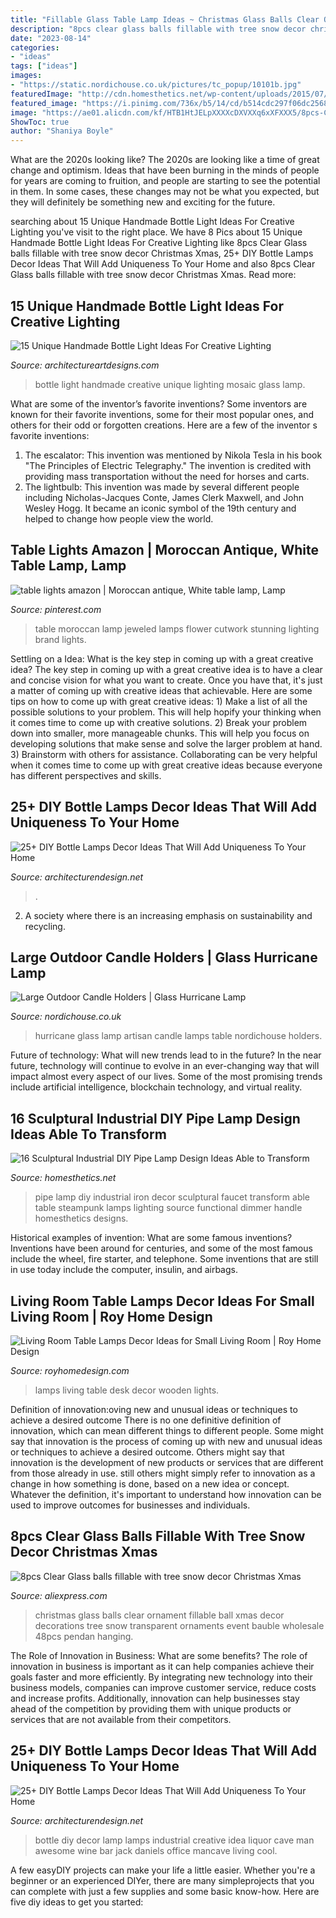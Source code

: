 ```yaml
---
title: "Fillable Glass Table Lamp Ideas ~ Christmas Glass Balls Clear Ornament Fillable Ball Xmas Decor Decorations Tree Snow Transparent Ornaments Event Bauble Wholesale 48pcs Pendan Hanging"
description: "8pcs clear glass balls fillable with tree snow decor christmas xmas"
date: "2023-08-14"
categories:
- "ideas"
tags: ["ideas"]
images:
- "https://static.nordichouse.co.uk/pictures/tc_popup/10101b.jpg"
featuredImage: "http://cdn.homesthetics.net/wp-content/uploads/2015/07/16-Sculptural-Industrial-DIY-Pipe-Lamp-Design-Ideas-Able-to-Transform-Your-Decor-homesthetics-design-15.jpg"
featured_image: "https://i.pinimg.com/736x/b5/14/cd/b514cdc297f06dc25686b6b2185f5880.jpg"
image: "https://ae01.alicdn.com/kf/HTB1HtJELpXXXXcDXVXXq6xXFXXX5/8pcs-Clear-Glass-balls-fillable-with-tree-snow-decor-Christmas-Xmas-ornament-balls-wedding-party.jpg"
ShowToc: true
author: "Shaniya Boyle"
---
```



What are the 2020s looking like?
The 2020s are looking like a time of great change and optimism. Ideas that have been burning in the minds of people for years are coming to fruition, and people are starting to see the potential in them. In some cases, these changes may not be what you expected, but they will definitely be something new and exciting for the future.

	

		
searching about 15 Unique Handmade Bottle Light Ideas For Creative Lighting you've visit to the right place. We have 8 Pics about 15 Unique Handmade Bottle Light Ideas For Creative Lighting like 8pcs Clear Glass balls fillable with tree snow decor Christmas Xmas, 25+ DIY Bottle Lamps Decor Ideas That Will Add Uniqueness To Your Home and also 8pcs Clear Glass balls fillable with tree snow decor Christmas Xmas. Read more:
		
    
## 15 Unique Handmade Bottle Light Ideas For Creative Lighting

<img loading=lazy src="https://www.architectureartdesigns.com/wp-content/uploads/2016/12/15-Unique-Handmade-Bottle-Light-Ideas-For-Creative-Lighting-14-630x1120.jpg" onerror="this.onerror=null;this.src='https://tse4.mm.bing.net/th?id=OIP.5ohgv16Ja0pcLjUYlVNriwHaNK&amp;pid=15.1';" alt="15 Unique Handmade Bottle Light Ideas For Creative Lighting">

_Source: architectureartdesigns.com_

>bottle light handmade creative unique lighting mosaic glass lamp. 

	

What are some of the inventor’s favorite inventions?
Some inventors are known for their favorite inventions, some for their most popular ones, and others for their odd or forgotten creations. Here are a few of the inventor s favorite inventions:
1. The escalator: This invention was mentioned by Nikola Tesla in his book "The Principles of Electric Telegraphy." The invention is credited with providing mass transportation without the need for horses and carts.
2. The lightbulb: This invention was made by several different people including Nicholas-Jacques Conte, James Clerk Maxwell, and John Wesley Hogg. It became an iconic symbol of the 19th century and helped to change how people view the world.

    
## Table Lights Amazon | Moroccan Antique, White Table Lamp, Lamp

<img loading=lazy src="https://i.pinimg.com/736x/b5/14/cd/b514cdc297f06dc25686b6b2185f5880.jpg" onerror="this.onerror=null;this.src='https://tse4.mm.bing.net/th?id=OIP.TiwtEgBIMmfioU4MgW_cRQHaNK&amp;pid=15.1';" alt="table lights amazon | Moroccan antique, White table lamp, Lamp">

_Source: pinterest.com_

>table moroccan lamp jeweled lamps flower cutwork stunning lighting brand lights. 

	

Settling on a Idea: What is the key step in coming up with a great creative idea?
The key step in coming up with a great creative idea is to have a clear and concise vision for what you want to create. Once you have that, it's just a matter of coming up with creative ideas that achievable. Here are some tips on how to come up with great creative ideas: 1) Make a list of all the possible solutions to your problem. This will help hopify your thinking when it comes time to come up with creative solutions. 2) Break your problem down into smaller, more manageable chunks. This will help you focus on developing solutions that make sense and solve the larger problem at hand. 3) Brainstorm with others for assistance. Collaborating can be very helpful when it comes time to come up with great creative ideas because everyone has different perspectives and skills.

    
## 25+ DIY Bottle Lamps Decor Ideas That Will Add Uniqueness To Your Home

<img loading=lazy src="https://cdn.architecturendesign.net/wp-content/uploads/2015/11/AD-Creative-DIY-Bottle-Lamps-Decor-Ideas-23.jpg" onerror="this.onerror=null;this.src='https://tse4.mm.bing.net/th?id=OIP.FunJC6iXShrmWryDARzuWwHaJ3&amp;pid=15.1';" alt="25+ DIY Bottle Lamps Decor Ideas That Will Add Uniqueness To Your Home">

_Source: architecturendesign.net_

>. 

	

2. A society where there is an increasing emphasis on sustainability and recycling. 

    
## Large Outdoor Candle Holders | Glass Hurricane Lamp

<img loading=lazy src="https://static.nordichouse.co.uk/pictures/tc_popup/10101b.jpg" onerror="this.onerror=null;this.src='https://tse4.mm.bing.net/th?id=OIP.wqh9QT6uQb2FVfbBy4jTaAHaJ3&amp;pid=15.1';" alt="Large Outdoor Candle Holders | Glass Hurricane Lamp">

_Source: nordichouse.co.uk_

>hurricane glass lamp artisan candle lamps table nordichouse holders. 

	

Future of technology: What will new trends lead to in the future?
In the near future, technology will continue to evolve in an ever-changing way that will impact almost every aspect of our lives. Some of the most promising trends include artificial intelligence, blockchain technology, and virtual reality.

    
## 16 Sculptural Industrial DIY Pipe Lamp Design Ideas Able To Transform

<img loading=lazy src="http://cdn.homesthetics.net/wp-content/uploads/2015/07/16-Sculptural-Industrial-DIY-Pipe-Lamp-Design-Ideas-Able-to-Transform-Your-Decor-homesthetics-design-15.jpg" onerror="this.onerror=null;this.src='https://tse2.mm.bing.net/th?id=OIP.HDjEE0vUjsZ85zTJQkr1FAHaJ4&amp;pid=15.1';" alt="16 Sculptural Industrial DIY Pipe Lamp Design Ideas Able to Transform">

_Source: homesthetics.net_

>pipe lamp diy industrial iron decor sculptural faucet transform able table steampunk lamps lighting source functional dimmer handle homesthetics designs. 

	

Historical examples of invention: What are some famous inventions?
Inventions have been around for centuries, and some of the most famous include the wheel, fire starter, and telephone. Some inventions that are still in use today include the computer, insulin, and airbags.

    
## Living Room Table Lamps Decor Ideas For Small Living Room | Roy Home Design

<img loading=lazy src="http://www.royhomedesign.com/wp-content/uploads/2017/05/modern-white-living-room-table-lamps-with-wooden-desk-lights-ideas.jpg" onerror="this.onerror=null;this.src='https://tse3.mm.bing.net/th?id=OIP.ChNWRhjIb7g3okRS3XmRFwHaLH&amp;pid=15.1';" alt="Living Room Table Lamps Decor Ideas for Small Living Room | Roy Home Design">

_Source: royhomedesign.com_

>lamps living table desk decor wooden lights. 

	

Definition of innovation:oving new and unusual ideas or techniques to achieve a desired outcome
There is no one definitive definition of innovation, which can mean different things to different people. Some might say that innovation is the process of coming up with new and unusual ideas or techniques to achieve a desired outcome. Others might say that innovation is the development of new products or services that are different from those already in use. still others might simply refer to innovation as a change in how something is done, based on a new idea or concept. Whatever the definition, it's important to understand how innovation can be used to improve outcomes for businesses and individuals.

    
## 8pcs Clear Glass Balls Fillable With Tree Snow Decor Christmas Xmas

<img loading=lazy src="https://ae01.alicdn.com/kf/HTB1HtJELpXXXXcDXVXXq6xXFXXX5/8pcs-Clear-Glass-balls-fillable-with-tree-snow-decor-Christmas-Xmas-ornament-balls-wedding-party.jpg" onerror="this.onerror=null;this.src='https://tse3.mm.bing.net/th?id=OIP.001Spz_ZziQObskAQm_S3gHaHa&amp;pid=15.1';" alt="8pcs Clear Glass balls fillable with tree snow decor Christmas Xmas">

_Source: aliexpress.com_

>christmas glass balls clear ornament fillable ball xmas decor decorations tree snow transparent ornaments event bauble wholesale 48pcs pendan hanging. 

	

The Role of Innovation in Business: What are some benefits?
The role of innovation in business is important as it can help companies achieve their goals faster and more efficiently. By integrating new technology into their business models, companies can improve customer service, reduce costs and increase profits. Additionally, innovation can help businesses stay ahead of the competition by providing them with unique products or services that are not available from their competitors.

    
## 25+ DIY Bottle Lamps Decor Ideas That Will Add Uniqueness To Your Home

<img loading=lazy src="http://cdn.architecturendesign.net/wp-content/uploads/2015/11/AD-Creative-DIY-Bottle-Lamps-Decor-Ideas-14.jpg" onerror="this.onerror=null;this.src='https://tse2.mm.bing.net/th?id=OIP.c-gYMlJG2qtcujUfzCjQFwHaLG&amp;pid=15.1';" alt="25+ DIY Bottle Lamps Decor Ideas That Will Add Uniqueness To Your Home">

_Source: architecturendesign.net_

>bottle diy decor lamp lamps industrial creative idea liquor cave man awesome wine bar jack daniels office mancave living cool. 

	

A few easyDIY projects can make your life a little easier. Whether you're a beginner or an experienced DIYer, there are many simpleprojects that you can complete with just a few supplies and some basic know-how. Here are five diy ideas to get you started: 


